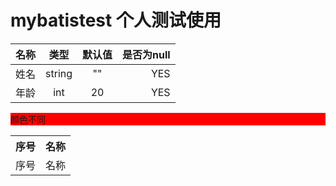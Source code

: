# mybatistest 个人测试使用

名称|类型|默认值|是否为null
--|:--:|:--:|-:
姓名|string|""|YES
年龄|int|20|YES

<div style="background-color:red">
 颜色不同
</div>

<table>
  <tr>
    <th>序号</th>
    <th>名称</th>
  </tr>
  <tr>
    <td>序号</th>
    <td>名称</th>
  </tr>
 </table>
